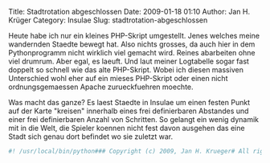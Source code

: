 Title: Stadtrotation abgeschlossen
Date: 2009-01-18 01:10
Author: Jan H. Krüger
Category: Insulae
Slug: stadtrotation-abgeschlossen

<p>
Heute habe ich nur ein kleines PHP-Skript umgestellt. Jenes welches
meine wandernden Staedte bewegt hat. Also nichts grosses, da auch hier
in dem Pythonprogramm nicht wirklich viel gemacht wird. Reines
abarbeiten ohne viel drumrum. Aber egal, es laeuft. Und laut meiner
Logtabelle sogar fast doppelt so schnell wie das alte PHP-Skript. Wobei
ich diesen massiven Unterschied wohl eher auf ein mieses PHP-Skript oder
einen nicht ordnungsgemaessen Apache zurueckfuehren moechte.  
  
Was macht das ganze? Es laest Staedte in Insulae um einen festen Punkt
auf der Karte "kreisen" innerhalb eines frei definierbaren Abstandes und
einer frei definierbaren Anzahl von Schritten. So gelangt ein wenig
dynamik mit in die Welt, die Spieler koennen nicht fest davon ausgehen
das eine Stadt sich genau dort befindet wo sie zuletzt war.  
  

~~~~ python
#! /usr/local/bin/python### Copyright (c) 2009, Jan H. Krueger# All rights reserved.## The contents of this file are subject to the GNU Lesser General Public# License (the "License"); you may not use this file except in# compliance with the License. You may obtain a copy of the License at# http://www.gnu.org/licenses/lgpl.html## Software distributed under the License is distributed on an "AS IS"# basis, WITHOUT WARRANTY OF ANY KIND, either express or implied. See# the License for the specific language governing rights and limitations# under the License.### File: rotieren_stadt.py# Authors: Jan H. Krueger (game.insulae@googlemail.com)# Created: (18/01/2009)# Last Updated: (18/01/2009)# Version: 1.0# Package: Insulae# Category: Insulae-Backend### Let the wandering towns wander over the map. The here processed towns have# a fix point in the center of the circle-shaped rotating#import psycopg2import psycopg2.extensionsimport conn as dbimport mathimport sysE = sys.exit### Connect to the postgresql database.con = psycopg2.connect(    database = db.dbdatabase,    host = db.dbhost,    user = db.dbuser,    password = db.dbpassword    )cu=con.cursor()pi = math.pi# get all rotating townstry:    sql = """          SELECT rotierung_id, rotierung_x, rotierung_y, rotierung_w,           rotierung_radius, rotierung_schritte, rotierung_aktueller_schritt           FROM sonstiges.rotierung where rotierung_art ='Stadt'          """    cu.execute(sql)    rotationsdaten = cu.fetchall()except psycopg2.ProgrammingError, errval:     print errval     E(8)# let the towns wander aroundfor (rotierung_id, rotierung_x, rotierung_y, rotierung_w, rotierung_radius,      rotierung_schritte, rotierung_aktueller_schritt) in rotationsdaten:    neu_x = rotierung_x+rotierung_radius * math.cos(2 * pi /             rotierung_schritte * rotierung_aktueller_schritt)    neu_y = rotierung_y+rotierung_radius * math.sin(2 * pi /             rotierung_schritte * rotierung_aktueller_schritt)    neu_x = math.floor(neu_x)    neu_y = math.floor(neu_y)    rotierung_aktueller_schritt+=1    # beginn to count from zero if the max setppings    if rotierung_aktueller_schritt == rotierung_schritte:        rotierung_aktueller_schritt = 0    try:        # update the actual rotating step        sql = """              UPDATE sonstiges.rotierung SET rotierung_aktueller_schritt=%s               WHERE rotierung_id=%s AND rotierung_art='Stadt'              """        cu.execute(sql, (rotierung_aktueller_schritt, rotierung_id))        con.commit()        # set the new position for the town        sql =     """              Update stadt.stadt SET stadt_x = %s, stadt_y = %s               WHERE stadt_id=%s              """            cu.execute(sql, (neu_x, neu_y, rotierung_id))        con.commit()    except psycopg2.ProgrammingError, errval:         print errval         E(8)    # Close the cursor and connection, end the script.cu.close() con.close()E(0)
~~~~
